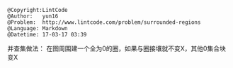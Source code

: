```
@Copyright:LintCode
@Author:   yun16
@Problem:  http://www.lintcode.com/problem/surrounded-regions
@Language: Markdown
@Datetime: 17-03-17 03:39
```

并查集做法：
在图周围建一个全为0的圈，如果与圈接壤就不变X，其他0集合块变X